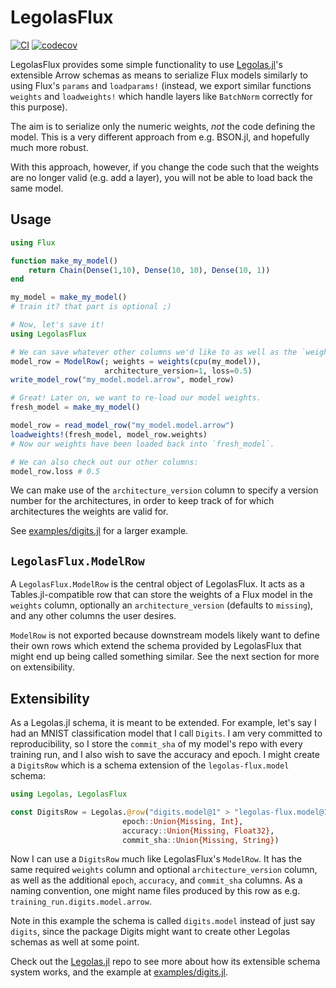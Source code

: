 # LegolasFlux

[![CI](https://github.com/beacon-biosignals/LegolasFlux.jl/actions/workflows/CI.yml/badge.svg)](https://github.com/beacon-biosignals/LegolasFlux.jl/actions/workflows/CI.yml)
[![codecov](https://codecov.io/gh/beacon-biosignals/LegolasFlux.jl/branch/main/graph/badge.svg?token=NHYUL22HCC)](https://codecov.io/gh/beacon-biosignals/LegolasFlux.jl)

LegolasFlux provides some simple functionality to use [Legolas.jl](https://github.com/beacon-biosignals/Legolas.jl/)'s
extensible Arrow schemas as means to serialize Flux models similarly to using Flux's `params` and `loadparams!`
(instead, we export similar functions `weights` and `loadweights!` which handle layers like `BatchNorm` correctly for this purpose).

The aim is to serialize only the numeric weights, *not* the code defining the model. This is a very different approach
from e.g. BSON.jl, and hopefully much more robust.

With this approach, however, if you change the code such that the weights are no longer valid (e.g. add a layer),
you will not be able to load back the same model.

## Usage

```julia
using Flux

function make_my_model()
    return Chain(Dense(1,10), Dense(10, 10), Dense(10, 1))
end

my_model = make_my_model()
# train it? that part is optional ;)

# Now, let's save it!
using LegolasFlux

# We can save whatever other columns we'd like to as well as the `weights`.
model_row = ModelRow(; weights = weights(cpu(my_model)),
                     architecture_version=1, loss=0.5)
write_model_row("my_model.model.arrow", model_row)

# Great! Later on, we want to re-load our model weights.
fresh_model = make_my_model()

model_row = read_model_row("my_model.model.arrow")
loadweights!(fresh_model, model_row.weights)
# Now our weights have been loaded back into `fresh_model`.

# We can also check out our other columns:
model_row.loss # 0.5

```

We can make use of the `architecture_version` column to specify a version number for the architectures, in order
to keep track of for which architectures the weights are valid for.

See [examples/digits.jl](examples/digits.jl) for a larger example.

## `LegolasFlux.ModelRow`

A `LegolasFlux.ModelRow` is the central object of LegolasFlux. It acts as a Tables.jl-compatible row that can store the weights
of a Flux model in the `weights` column, optionally an `architecture_version` (defaults to `missing`), and any
other columns the user desires.

`ModelRow` is not exported because downstream models likely want to define their own rows which extend the schema provided by LegolasFlux
that might end up being called something similar. See the next section for more on extensibility.

## Extensibility

As a Legolas.jl schema, it is meant to be extended. For example, let's say I had an MNIST classification model
that I call `Digits`. I am very committed to reproducibility, so I store the `commit_sha` of my model's repo
with every training run, and I also wish to save the accuracy and epoch. I might create a `DigitsRow` which is
a schema extension of the `legolas-flux.model` schema:

```julia
using Legolas, LegolasFlux

const DigitsRow = Legolas.@row("digits.model@1" > "legolas-flux.model@1",
                         epoch::Union{Missing, Int},
                         accuracy::Union{Missing, Float32},
                         commit_sha::Union{Missing, String})
```

Now I can use a `DigitsRow` much like LegolasFlux's `ModelRow`. It has the same required `weights` column and optional `architecture_version` column, as well as the additional `epoch`, `accuracy`, and `commit_sha` columns. As a naming convention,
one might name files produced by this row as e.g. `training_run.digits.model.arrow`.

Note in this example the schema is called `digits.model` instead of just say `digits`, since the package Digits might want to
create other Legolas schemas as well at some point.

Check out the [Legolas.jl](https://github.com/beacon-biosignals/Legolas.jl/) repo to see more about how its extensible schema system works,
and the example at [examples/digits.jl](examples/digits.jl).
